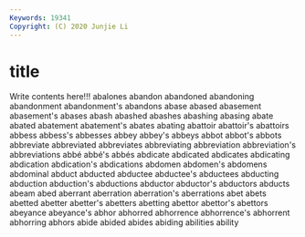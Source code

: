 ```yaml
---
Keywords: 19341
Copyright: (C) 2020 Junjie Li
---
```


# title

Write contents here!!!
abalones 
abandon 
abandoned 
abandoning 
abandonment 
abandonment's 
abandons 
abase 
abased
abasement 
abasement's 
abases 
abash 
abashed 
abashes 
abashing 
abasing 
abate 
abated
abatement 
abatement's 
abates 
abating 
abattoir 
abattoir's 
abattoirs 
abbess 
abbess's 
abbesses
abbey 
abbey's 
abbeys 
abbot 
abbot's 
abbots 
abbreviate 
abbreviated 
abbreviates 
abbreviating
abbreviation 
abbreviation's 
abbreviations 
abbé 
abbé's 
abbés 
abdicate 
abdicated 
abdicates 
abdicating
abdication 
abdication's 
abdications 
abdomen 
abdomen's 
abdomens 
abdominal 
abduct 
abducted 
abductee
abductee's 
abductees 
abducting 
abduction 
abduction's 
abductions 
abductor 
abductor's 
abductors 
abducts
abeam 
abed 
aberrant 
aberration 
aberration's 
aberrations 
abet 
abets 
abetted 
abetter
abetter's 
abetters 
abetting 
abettor 
abettor's 
abettors 
abeyance 
abeyance's 
abhor 
abhorred
abhorrence 
abhorrence's 
abhorrent 
abhorring 
abhors 
abide 
abided 
abides 
abiding 
abilities
ability 
